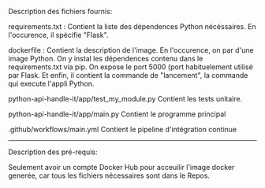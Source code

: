 Description des fichiers fournis:

requirements.txt :
Contient la liste des dépendences Python nécéssaires.
En l'occurence, il spécifie "Flask".

dockerfile :
Contient la description de l'image.
En l'occurence, on par d'une image Python.
On y instal les dépendences contenu dans le requirements.txt via pip.
On expose le port 5000 (port habituelement utilisé par Flask.
Et enfin, il contient la commande de "lancement", la commande qui execute l'appli Python.

python-api-handle-it/app/test_my_module.py
Contient les tests unitaire.

python-api-handle-it/app/main.py
Contient le programme principal

.github/workflows/main.yml
Contient le pipeline d'intégration continue
___________________________________________________________________________________________

Description des pré-requis:

Seulement avoir un compte Docker Hub pour acceuilir l'image docker generée, car tous les fichiers nécessaires sont dans le Repos.
